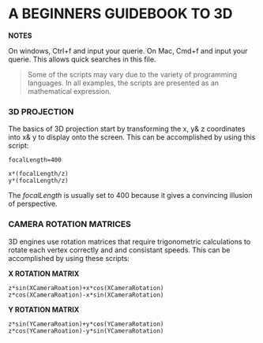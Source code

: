 # A BEGINNERS GUIDEBOOK TO 3D

**NOTES**

On windows, Ctrl+f and input your querie. On Mac, Cmd+f and input your querie. This allows quick searches in this file.

> Some of the scripts may vary due to the variety of programming languages. In all examples, the scripts are presented as an mathematical expression.

### 3D PROJECTION

The basics of 3D projection start by transforming the x, y& z coordinates into x& y to display onto the screen. This can be accomplished by using this script:

````
focalLength=400

x*(focalLength/z)
y*(focalLength/z)
````

The _focalLength_ is usually set to 400 because it gives a convincing illusion of perspective.

### CAMERA ROTATION MATRICES

3D engines use rotation matrices that require trigonometric calculations to rotate each vertex correctly and and consistant speeds. This can be accomplished by using these scripts:

**X ROTATION MATRIX**

```
z*sin(XCameraRoation)+x*cos(XCameraRotation)
z*cos(XCameraRoation)-x*sin(XCameraRotation)
```

**Y ROTATION MATRIX**

```
z*sin(YCameraRoation)+y*cos(YCameraRotation)
z*cos(YCameraRoation)-y*sin(YCameraRotation)
```
